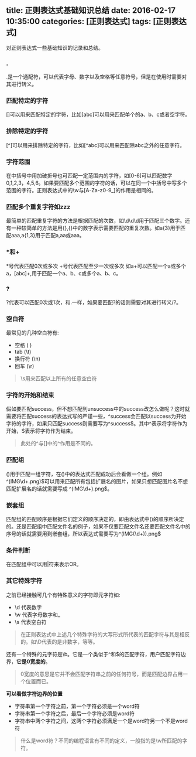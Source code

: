 title: 正则表达式基础知识总结
date: 2016-02-17 10:35:00
categories: [正则表达式]
tags: [正则表达式]
---
对正则表达式一些基础知识的记录和总结。
<!-- more -->
### .
.是一个通配符，可以代表字母、数字以及空格等任意符号，但是在使用时需要对其进行转义。
### 匹配特定的字符
[]可以用来匹配特定的字符，比如[abc]可以用来匹配单个的a、b、c或者空字符。
### 排除特定的字符
[^]可以用来排除特定的字符，比如[^abc]可以用来匹配除abc之外的任意字符。
### 字符范围
在中括号中用加破折号也可匹配一定范围内的字符，如[0-6]可以匹配数字0,1,2,3，4,5,6。如果要匹配多个范围的字符的话，可以在同一个中括号中写多个范围的字符。正则表达式中的\w与[A-Za-z0-9_]的作用是相同的。
### 匹配多个重复字符如zzz
最简单的匹配重复字符的方法是根据匹配的次数，如\d\d\d用于匹配三个数字。还有一种较简单的方法是用{},{}中的数字表示需要匹配的重复次数。如a{3}用于匹配aaa,a{1,3}用于匹配a,aa或aaa。
### *和+
*号代表匹配0次或多次
+号代表匹配至少一次或多次
如a+可以匹配一个a或多个a，[abc]+,用于匹配一个a、b、c或多个a、b、c。
### ?
?代表可以匹配0次或1次，和.一样，如果要匹配?的话则需要对其进行转义/?。
### 空白符
最常见的几种空白符有:
- 空格 ( )
- tab (\t)
- 换行符 (\n)
- 回车 (\r)
>\s用来匹配以上所有的任意空白符

### 字符的开始和结束

假如要匹配success，但不想匹配到unsuccess中的success改怎么做呢？这时就需要将匹配success的表达式写的严谨一些，^success会匹配以success为开始字符的字符，如果只匹配success则需要写为^success\$。其中^表示将字符作为开始，$表示将字符作为结束。
>此处的^与[]中的^作用是不同的。

### 匹配组

()用于匹配一组字符，在()中的表达式匹配成功后会看做一个组。例如^(IMG\d+\.png)$可以用来匹配所有包括扩展名的图片，如果只想匹配图片名不想匹配扩展名的话就需要写成 ^(IMG\d+)\.png\$。
### 嵌套组
匹配组的匹配顺序是根据它们定义的顺序决定的，即由表达式中()的顺序所决定的。还是匹配组中匹配文件名的例子，如果不仅要匹配文件名还要匹配文件名中的序号的话就需要用到嵌套组，所以表达式需要写为^(IMG(\d+))\.png$
### 条件判断
在匹配组中可以用|符来表示OR。
### 其它特殊字符
之前已经接触可几个有特殊意义的字符即元字符如:
- \d 代表数字
- \w 代表字母数字和_
- \s 代表空白符

> 在正则表达式中上述几个特殊字符的大写形式所代表的匹配字符与其是相反的。如\D代表的是非数字，等等。

还有一个特殊的元字符是\b。它是一个类似于^和$的匹配字符，用户匹配字符边界，**它是0宽度的**。
>0宽度的意思是它并不会匹配字符串之前的任何符号，而是匹配边界占用一个位置而已。

**可以看做字符边界的位置**
- 字符串第一个字符之前，第一个字符必须是一个word符
- 字符串第一个字符之后，最后一个字符必须是word符
- 字符串中两个字符之间，这两个字符必须满足一个是word符另一个不是word符
>什么是word符？不同的编程语言有不同的定义，一般指的是\w所匹配的字符。
